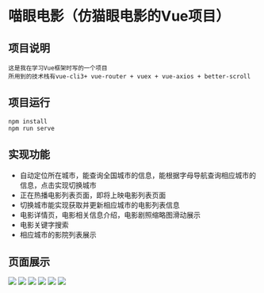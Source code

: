 # 喵眼电影（仿猫眼电影的Vue项目）

## 项目说明
```
这是我在学习Vue框架时写的一个项目
所用到的技术栈有vue-cli3+ vue-router + vuex + vue-axios + better-scroll
```


## 项目运行
```
npm install
npm run serve
```
## 实现功能
* 自动定位所在城市，能查询全国城市的信息，能根据字母导航查询相应城市的信息，点击实现切换城市
* 正在热播电影列表页面，即将上映电影列表页面
* 切换城市能实现获取并更新相应城市的电影列表信息
* 电影详情页，电影相关信息介绍，电影剧照缩略图滑动展示
* 电影关键字搜索
* 相应城市的影院列表展示

## 页面展示
![](https://github.com/shangchou-929/vue-miaoyan/raw/master/mydemo/mydemo1.png)
![](https://github.com/shangchou-929/vue-miaoyan/raw/master/mydemo/mydemo2.png)
![](https://github.com/shangchou-929/vue-miaoyan/raw/master/mydemo/mydemo3.png)
![](https://github.com/shangchou-929/vue-miaoyan/raw/master/mydemo/mydemo4.png)
![](https://github.com/shangchou-929/vue-miaoyan/raw/master/mydemo/mydemo5.png)
![](https://github.com/shangchou-929/vue-miaoyan/raw/master/mydemo/mydemo6.png)
